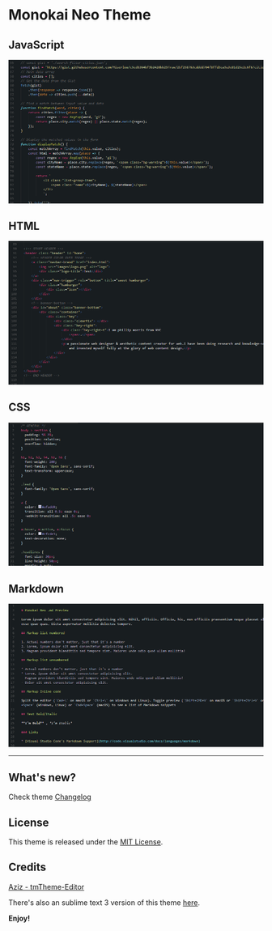 # Monokai Neo Theme

## JavaScript
![monokai-neo-js-preview](https://raw.githubusercontent.com/awran5/monokai-neo/master/preview-js.png)

## HTML
![monokai-neo-html-preview](https://raw.githubusercontent.com/awran5/monokai-neo/master/preview-html.png)

## CSS
![monokai-neo-css-preview](https://raw.githubusercontent.com/awran5/monokai-neo/master/preview-css.png)

## Markdown
![monokai-neo-markdown-preview](https://raw.githubusercontent.com/awran5/monokai-neo/master/preview-markdown.png)

***

## What's new?

Check theme [Changelog](https://github.com/awran5/monokai-neo/blob/master/CHANGELOG.md)

## License

This theme is released under the [MIT License](https://github.com/awran5/monokai-neo/blob/master/LICENSE).

## Credits

[Aziz - tmTheme-Editor](https://github.com/aziz/tmTheme-Editor)

There's also an sublime text 3 version of this theme [here](https://github.com/awran5/monokai-neo/tree/sublime-text-3).

**Enjoy!**
